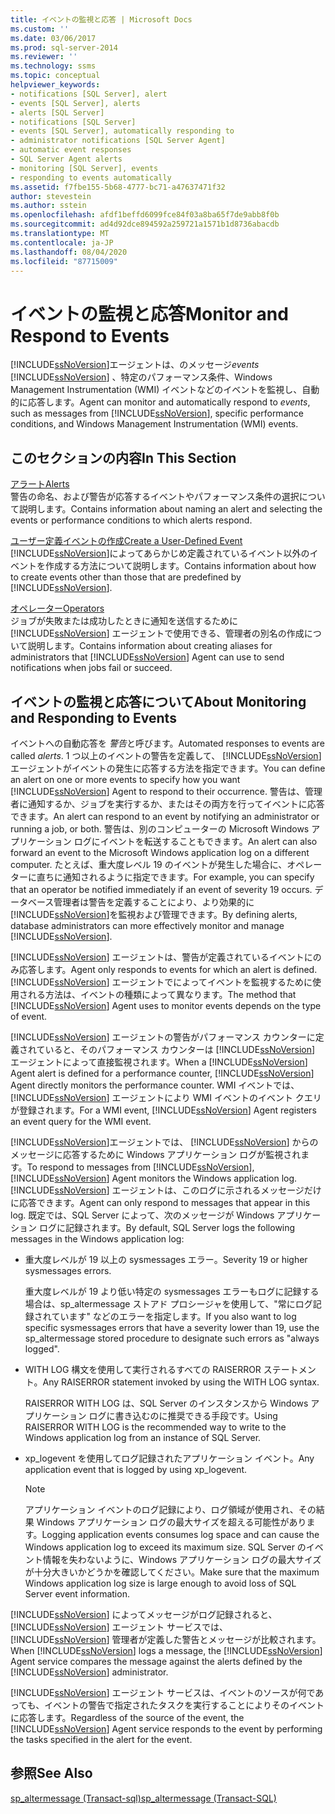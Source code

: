 ```yaml
---
title: イベントの監視と応答 | Microsoft Docs
ms.custom: ''
ms.date: 03/06/2017
ms.prod: sql-server-2014
ms.reviewer: ''
ms.technology: ssms
ms.topic: conceptual
helpviewer_keywords:
- notifications [SQL Server], alert
- events [SQL Server], alerts
- alerts [SQL Server]
- notifications [SQL Server]
- events [SQL Server], automatically responding to
- administrator notifications [SQL Server Agent]
- automatic event responses
- SQL Server Agent alerts
- monitoring [SQL Server], events
- responding to events automatically
ms.assetid: f7fbe155-5b68-4777-bc71-a47637471f32
author: stevestein
ms.author: sstein
ms.openlocfilehash: afdf1beffd6099fce84f03a8ba65f7de9abb8f0b
ms.sourcegitcommit: ad4d92dce894592a259721a1571b1d8736abacdb
ms.translationtype: MT
ms.contentlocale: ja-JP
ms.lasthandoff: 08/04/2020
ms.locfileid: "87715009"
---
```

# <a name="monitor-and-respond-to-events"></a><span data-ttu-id="db837-102">イベントの監視と応答</span><span class="sxs-lookup"><span data-stu-id="db837-102">Monitor and Respond to Events</span></span>
  [!INCLUDE[ssNoVersion](../../includes/ssnoversion-md.md)]<span data-ttu-id="db837-103">エージェントは、のメッセージ*events* [!INCLUDE[ssNoVersion](../../includes/ssnoversion-md.md)] 、特定のパフォーマンス条件、Windows Management Instrumentation (WMI) イベントなどのイベントを監視し、自動的に応答します。</span><span class="sxs-lookup"><span data-stu-id="db837-103">Agent can monitor and automatically respond to *events*, such as messages from [!INCLUDE[ssNoVersion](../../includes/ssnoversion-md.md)], specific performance conditions, and Windows Management Instrumentation (WMI) events.</span></span>  
  
## <a name="in-this-section"></a><span data-ttu-id="db837-104">このセクションの内容</span><span class="sxs-lookup"><span data-stu-id="db837-104">In This Section</span></span>  
 [<span data-ttu-id="db837-105">アラート</span><span class="sxs-lookup"><span data-stu-id="db837-105">Alerts</span></span>](alerts.md)  
 <span data-ttu-id="db837-106">警告の命名、および警告が応答するイベントやパフォーマンス条件の選択について説明します。</span><span class="sxs-lookup"><span data-stu-id="db837-106">Contains information about naming an alert and selecting the events or performance conditions to which alerts respond.</span></span>  
  
 [<span data-ttu-id="db837-107">ユーザー定義イベントの作成</span><span class="sxs-lookup"><span data-stu-id="db837-107">Create a User-Defined Event</span></span>](create-a-user-defined-event.md)  
 <span data-ttu-id="db837-108">[!INCLUDE[ssNoVersion](../../includes/ssnoversion-md.md)]によってあらかじめ定義されているイベント以外のイベントを作成する方法について説明します。</span><span class="sxs-lookup"><span data-stu-id="db837-108">Contains information about how to create events other than those that are predefined by [!INCLUDE[ssNoVersion](../../includes/ssnoversion-md.md)].</span></span>  
  
 [<span data-ttu-id="db837-109">オペレーター</span><span class="sxs-lookup"><span data-stu-id="db837-109">Operators</span></span>](operators.md)  
 <span data-ttu-id="db837-110">ジョブが失敗または成功したときに通知を送信するために [!INCLUDE[ssNoVersion](../../includes/ssnoversion-md.md)] エージェントで使用できる、管理者の別名の作成について説明します。</span><span class="sxs-lookup"><span data-stu-id="db837-110">Contains information about creating aliases for administrators that [!INCLUDE[ssNoVersion](../../includes/ssnoversion-md.md)] Agent can use to send notifications when jobs fail or succeed.</span></span>  
  
## <a name="about-monitoring-and-responding-to-events"></a><span data-ttu-id="db837-111">イベントの監視と応答について</span><span class="sxs-lookup"><span data-stu-id="db837-111">About Monitoring and Responding to Events</span></span>  
 <span data-ttu-id="db837-112">イベントへの自動応答を *警告*と呼びます。</span><span class="sxs-lookup"><span data-stu-id="db837-112">Automated responses to events are called *alerts*.</span></span> <span data-ttu-id="db837-113">1 つ以上のイベントの警告を定義して、 [!INCLUDE[ssNoVersion](../../includes/ssnoversion-md.md)] エージェントがイベントの発生に応答する方法を指定できます。</span><span class="sxs-lookup"><span data-stu-id="db837-113">You can define an alert on one or more events to specify how you want [!INCLUDE[ssNoVersion](../../includes/ssnoversion-md.md)] Agent to respond to their occurrence.</span></span> <span data-ttu-id="db837-114">警告は、管理者に通知するか、ジョブを実行するか、またはその両方を行ってイベントに応答できます。</span><span class="sxs-lookup"><span data-stu-id="db837-114">An alert can respond to an event by notifying an administrator or running a job, or both.</span></span> <span data-ttu-id="db837-115">警告は、別のコンピューターの Microsoft Windows アプリケーション ログにイベントを転送することもできます。</span><span class="sxs-lookup"><span data-stu-id="db837-115">An alert can also forward an event to the Microsoft Windows application log on a different computer.</span></span> <span data-ttu-id="db837-116">たとえば、重大度レベル 19 のイベントが発生した場合に、オペレーターに直ちに通知されるように指定できます。</span><span class="sxs-lookup"><span data-stu-id="db837-116">For example, you can specify that an operator be notified immediately if an event of severity 19 occurs.</span></span> <span data-ttu-id="db837-117">データベース管理者は警告を定義することにより、より効果的に [!INCLUDE[ssNoVersion](../../includes/ssnoversion-md.md)]を監視および管理できます。</span><span class="sxs-lookup"><span data-stu-id="db837-117">By defining alerts, database administrators can more effectively monitor and manage [!INCLUDE[ssNoVersion](../../includes/ssnoversion-md.md)].</span></span>  
  
 [!INCLUDE[ssNoVersion](../../includes/ssnoversion-md.md)] <span data-ttu-id="db837-118">エージェントは、警告が定義されているイベントにのみ応答します。</span><span class="sxs-lookup"><span data-stu-id="db837-118">Agent only responds to events for which an alert is defined.</span></span> <span data-ttu-id="db837-119">[!INCLUDE[ssNoVersion](../../includes/ssnoversion-md.md)] エージェントでによってイベントを監視するために使用される方法は、イベントの種類によって異なります。</span><span class="sxs-lookup"><span data-stu-id="db837-119">The method that [!INCLUDE[ssNoVersion](../../includes/ssnoversion-md.md)] Agent uses to monitor events depends on the type of event.</span></span>  
  
 <span data-ttu-id="db837-120">[!INCLUDE[ssNoVersion](../../includes/ssnoversion-md.md)] エージェントの警告がパフォーマンス カウンターに定義されていると、そのパフォーマンス カウンターは [!INCLUDE[ssNoVersion](../../includes/ssnoversion-md.md)] エージェントによって直接監視されます。</span><span class="sxs-lookup"><span data-stu-id="db837-120">When a [!INCLUDE[ssNoVersion](../../includes/ssnoversion-md.md)] Agent alert is defined for a performance counter, [!INCLUDE[ssNoVersion](../../includes/ssnoversion-md.md)] Agent directly monitors the performance counter.</span></span> <span data-ttu-id="db837-121">WMI イベントでは、 [!INCLUDE[ssNoVersion](../../includes/ssnoversion-md.md)] エージェントにより WMI イベントのイベント クエリが登録されます。</span><span class="sxs-lookup"><span data-stu-id="db837-121">For a WMI event, [!INCLUDE[ssNoVersion](../../includes/ssnoversion-md.md)] Agent registers an event query for the WMI event.</span></span>  
  
 <span data-ttu-id="db837-122">[!INCLUDE[ssNoVersion](../../includes/ssnoversion-md.md)]エージェントでは、 [!INCLUDE[ssNoVersion](../../includes/ssnoversion-md.md)] からのメッセージに応答するために Windows アプリケーション ログが監視されます。</span><span class="sxs-lookup"><span data-stu-id="db837-122">To respond to messages from [!INCLUDE[ssNoVersion](../../includes/ssnoversion-md.md)], [!INCLUDE[ssNoVersion](../../includes/ssnoversion-md.md)] Agent monitors the Windows application log.</span></span> [!INCLUDE[ssNoVersion](../../includes/ssnoversion-md.md)] <span data-ttu-id="db837-123">エージェントは、このログに示されるメッセージだけに応答できます。</span><span class="sxs-lookup"><span data-stu-id="db837-123">Agent can only respond to messages that appear in this log.</span></span> <span data-ttu-id="db837-124">既定では、SQL Server によって、次のメッセージが Windows アプリケーション ログに記録されます。</span><span class="sxs-lookup"><span data-stu-id="db837-124">By default, SQL Server logs the following messages in the Windows application log:</span></span>  
  
-   <span data-ttu-id="db837-125">重大度レベルが 19 以上の sysmessages エラー。</span><span class="sxs-lookup"><span data-stu-id="db837-125">Severity 19 or higher sysmessages errors.</span></span>  
  
     <span data-ttu-id="db837-126">重大度レベルが 19 より低い特定の sysmessages エラーもログに記録する場合は、sp_altermessage ストアド プロシージャを使用して、"常にログ記録されています" などのエラーを指定します。</span><span class="sxs-lookup"><span data-stu-id="db837-126">If you also want to log specific sysmessages errors that have a severity lower than 19, use the sp_altermessage stored procedure to designate such errors as "always logged".</span></span>  
  
-   <span data-ttu-id="db837-127">WITH LOG 構文を使用して実行されるすべての RAISERROR ステートメント。</span><span class="sxs-lookup"><span data-stu-id="db837-127">Any RAISERROR statement invoked by using the WITH LOG syntax.</span></span>  
  
     <span data-ttu-id="db837-128">RAISERROR WITH LOG は、SQL Server のインスタンスから Windows アプリケーション ログに書き込むのに推奨できる手段です。</span><span class="sxs-lookup"><span data-stu-id="db837-128">Using RAISERROR WITH LOG is the recommended way to write to the Windows application log from an instance of SQL Server.</span></span>  
  
-   <span data-ttu-id="db837-129">xp_logevent を使用してログ記録されたアプリケーション イベント。</span><span class="sxs-lookup"><span data-stu-id="db837-129">Any application event that is logged by using xp_logevent.</span></span>  
  
    > [!NOTE]  
    >  <span data-ttu-id="db837-130">アプリケーション イベントのログ記録により、ログ領域が使用され、その結果 Windows アプリケーション ログの最大サイズを超える可能性があります。</span><span class="sxs-lookup"><span data-stu-id="db837-130">Logging application events consumes log space and can cause the Windows application log to exceed its maximum size.</span></span> <span data-ttu-id="db837-131">SQL Server のイベント情報を失わないように、Windows アプリケーション ログの最大サイズが十分大きいかどうかを確認してください。</span><span class="sxs-lookup"><span data-stu-id="db837-131">Make sure that the maximum Windows application log size is large enough to avoid loss of SQL Server event information.</span></span>  
  
 <span data-ttu-id="db837-132">[!INCLUDE[ssNoVersion](../../includes/ssnoversion-md.md)] によってメッセージがログ記録されると、 [!INCLUDE[ssNoVersion](../../includes/ssnoversion-md.md)] エージェント サービスでは、 [!INCLUDE[ssNoVersion](../../includes/ssnoversion-md.md)] 管理者が定義した警告とメッセージが比較されます。</span><span class="sxs-lookup"><span data-stu-id="db837-132">When [!INCLUDE[ssNoVersion](../../includes/ssnoversion-md.md)] logs a message, the [!INCLUDE[ssNoVersion](../../includes/ssnoversion-md.md)] Agent service compares the message against the alerts defined by the [!INCLUDE[ssNoVersion](../../includes/ssnoversion-md.md)] administrator.</span></span>  
  
 <span data-ttu-id="db837-133">[!INCLUDE[ssNoVersion](../../includes/ssnoversion-md.md)] エージェント サービスは、イベントのソースが何であっても、イベントの警告で指定されたタスクを実行することによりそのイベントに応答します。</span><span class="sxs-lookup"><span data-stu-id="db837-133">Regardless of the source of the event, the [!INCLUDE[ssNoVersion](../../includes/ssnoversion-md.md)] Agent service responds to the event by performing the tasks specified in the alert for the event.</span></span>  
  
## <a name="see-also"></a><span data-ttu-id="db837-134">参照</span><span class="sxs-lookup"><span data-stu-id="db837-134">See Also</span></span>  
 [<span data-ttu-id="db837-135">sp_altermessage &#40;Transact-sql&#41;</span><span class="sxs-lookup"><span data-stu-id="db837-135">sp_altermessage &#40;Transact-SQL&#41;</span></span>](/sql/relational-databases/system-stored-procedures/sp-altermessage-transact-sql)  
  
  
